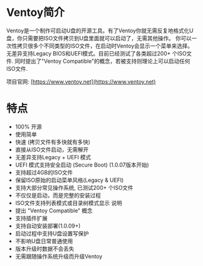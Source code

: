 # Ventoy简介
Ventoy是一个制作可启动U盘的开源工具。有了Ventoy你就无需反复地格式化U盘，你只需要把ISO文件拷贝到U盘里面就可以启动了，无需其他操作。 你可以一次性拷贝很多个不同类型的ISO文件，在启动时Ventoy会显示一个菜单来选择。 无差异支持Legacy BIOS和UEFI模式。目前已经测试了各类超过200+ 个ISO文件. 同时提出了"Ventoy Compatible"的概念，若被支持则理论上可以启动任何ISO文件.

项目官网: [https://www.ventoy.net](https://www.ventoy.net)

# 特点
- 100% 开源
- 使用简单
- 快速 (拷贝文件有多快就有多快)
- 直接从ISO文件启动，无需解开
- 无差异支持Legacy + UEFI 模式
- UEFI 模式支持安全启动 (Secure Boot) (1.0.07版本开始)
- 支持超过4GB的ISO文件
- 保留ISO原始的启动菜单风格(Legacy & UEFI)
- 支持大部分常见操作系统, 已测试200+ 个ISO文件
- 不仅仅是启动，而是完整的安装过程
- ISO文件支持列表模式或目录树模式显示 说明
- 提出 "Ventoy Compatible" 概念
- 支持插件扩展
- 支持自动安装部署(1.0.09+)
- 启动过程中支持U盘设置写保护
- 不影响U盘日常普通使用
- 版本升级时数据不会丢失
- 无需跟随操作系统升级而升级Ventoy

